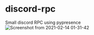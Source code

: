 # discord-rpc
Small discord RPC using pypresence
![Screenshot from 2021-02-14 01-31-42](https://user-images.githubusercontent.com/71528504/107871130-7c87ed80-6e64-11eb-90e6-ef4d951e6a21.png)
